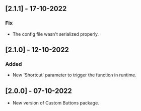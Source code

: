 ## [2.1.1] - 17-10-2022
### Fix
- The config file wasn't serialized properly.

## [2.1.0] - 12-10-2022
### Added
- New 'Shortcut' parameter to trigger the function in runtime.

## [2.0.0] - 07-10-2022
- New version of Custom Buttons package.